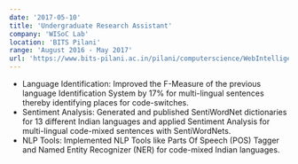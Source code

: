 ```yaml
---
date: '2017-05-10'
title: 'Undergraduate Research Assistant'
company: 'WISoC Lab'
location: 'BITS Pilani'
range: 'August 2016 - May 2017'
url: 'https://www.bits-pilani.ac.in/pilani/computerscience/WebIntelligenceandSocialComputingLab'
---
```


- Language Identification: Improved the F-Measure of the previous language Identification System by 17% for multi-lingual sentences thereby identifying places for code-switches.
- Sentiment Analysis: Generated and published SentiWordNet dictionaries for 13 different Indian languages and applied Sentiment Analysis for multi-lingual code-mixed sentences with SentiWordNets.
- NLP Tools: Implemented NLP Tools like Parts Of Speech (POS) Tagger and Named Entity Recognizer (NER) for code-mixed Indian languages.